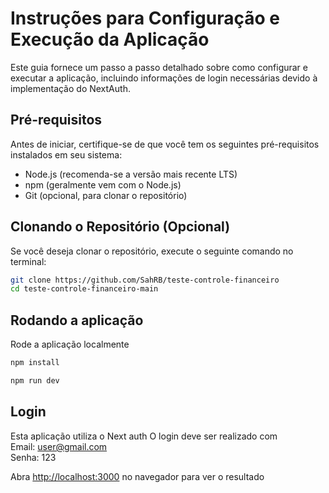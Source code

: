 # Instruções para Configuração e Execução da Aplicação

Este guia fornece um passo a passo detalhado sobre como configurar e executar a aplicação, incluindo informações de login necessárias devido à implementação do NextAuth.

## Pré-requisitos

Antes de iniciar, certifique-se de que você tem os seguintes pré-requisitos instalados em seu sistema:

- Node.js (recomenda-se a versão mais recente LTS)
- npm (geralmente vem com o Node.js)
- Git (opcional, para clonar o repositório)

## Clonando o Repositório (Opcional)

Se você deseja clonar o repositório, execute o seguinte comando no terminal:

```bash
git clone https://github.com/SahRB/teste-controle-financeiro
cd teste-controle-financeiro-main
```
## Rodando a aplicação

Rode a aplicação localmente

```bash
npm install

npm run dev

```
## Login

Esta aplicação utiliza o Next auth 
O login deve ser realizado com\
Email: user@gmail.com\
Senha: 123

Abra [http://localhost:3000](http://localhost:3000) no navegador para ver o resultado



